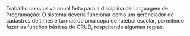 Trabalho conclusivo anual feito para a disciplina de Linguagem de Programação:
O sistema deveria funcionar como um gerenciador de cadastros de times e turmas de uma copa de futebol escolar, permitindo fazer as funções básicas de CRUD, respeitando algumas regras.
